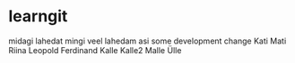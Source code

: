 # learngit
midagi lahedat
mingi veel lahedam asi
some development change
Kati
Mati
Riina
Leopold
Ferdinand
Kalle
Kalle2
Malle
Ülle